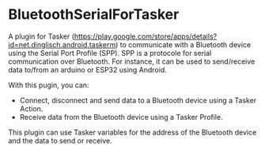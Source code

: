 # BluetoothSerialForTasker
A plugin for Tasker (https://play.google.com/store/apps/details?id=net.dinglisch.android.taskerm) to communicate with a Bluetooth device using the Serial Port Profile (SPP). SPP is a protocole for serial communication over Bluetooth. For instance, it can be used to send/receive data to/from an arduino or ESP32 using Android.

With this pugin, you can:
- Connect, disconnect and send data to a Bluetooth device using a Tasker Action.
- Receive data from the Bluetooth device using a Tasker Profile.

This plugin can use Tasker variables for the address of the Bluetooth device and the data to send or receive.

